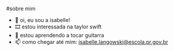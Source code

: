 #sobre mim
- 🤍 oi, eu sou a isabelle!
- 🎞️ estou interessada na taylor swift
- 📖 estou aprendendo a tocar guitarra 
- 📫 como chegar até mim: isabelle.langowski@escola.pr.gov.br

